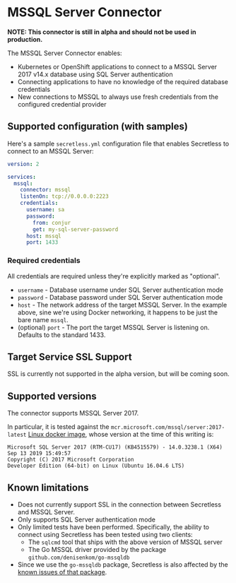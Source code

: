 # MSSQL Server Connector

**NOTE: This connector is still in alpha and should not be used in production.**

The MSSQL Server Connector enables:

- Kubernetes or OpenShift applications to connect to a MSSQL Server 2017 v14.x
  database using SQL Server authentication
- Connecting applications to have no knowledge of the required database
  credentials
- New connections to MSSQL to always use fresh credentials from the configured
  credential provider

## Supported configuration (with samples)

Here's a sample `secretless.yml` configuration file that enables Secretless to
connect to an MSSQL Server:

```yaml
version: 2

services:
  mssql:
    connector: mssql
    listenOn: tcp://0.0.0.0:2223
    credentials:
      username: sa
      password:
        from: conjur
        get: my-sql-server-password
      host: mssql
      port: 1433
```

### Required credentials

All credentials are required unless they're explicitly marked as "optional".

- `username` - Database username under SQL Server authentication mode
- `password` - Database password under SQL Server authentication mode
- `host` - The network address of the target MSSQL Server.  In the example
  above, sine we're using Docker networking, it happens to be just the bare
  name `mssql`.
- (optional) `port` - The port the target MSSQL Server is listening on.
  Defaults to the standard 1433.

## Target Service SSL Support

SSL is currently not supported in the alpha version, but will be coming soon.

## Supported versions

The connector supports MSSQL Server 2017.

In particular, it is tested against the
`mcr.microsoft.com/mssql/server:2017-latest` [Linux docker
image](https://hub.docker.com/_/microsoft-mssql-server), whose version at the
time of this writing is:  

```
Microsoft SQL Server 2017 (RTM-CU17) (KB4515579) - 14.0.3238.1 (X64)  
Sep 13 2019 15:49:57  
Copyright (C) 2017 Microsoft Corporation 
Developer Edition (64-bit) on Linux (Ubuntu 16.04.6 LTS)
```

## Known limitations

- Does not currently support SSL in the connection between Secretless and MSSQL
  Server.
- Only supports SQL Server authentication mode
- Only limited tests have been performed.  Specifically, the ability to connect
  using Secretless has been tested using two clients:
    - The `sqlcmd` tool that ships with the above version of MSSQL server
    - The Go MSSQL driver provided by the package
      `github.com/denisenkom/go-mssqldb`
- Since we use the `go-mssqldb` package, Secretless is also affected by the
  [known issues of that
  package](https://github.com/denisenkom/go-mssqldb#known-issues).



